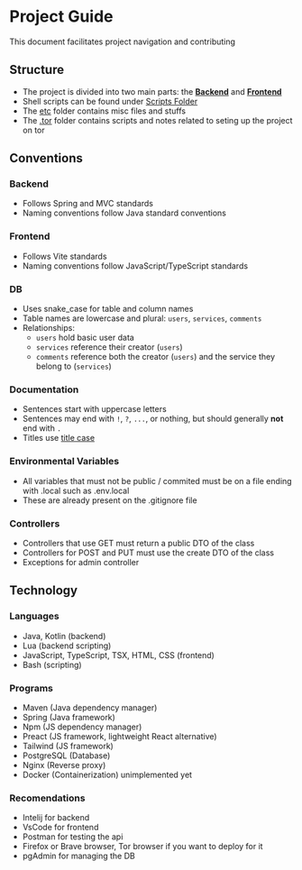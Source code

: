 
# Project Guide

This document facilitates project navigation and contributing

## Structure
- The project is divided into two main parts: the [**Backend**](./SmartServiceHub/SmartServiceHub-backend) and [**Frontend**](./SmartServiceHub/SmartServiceHub-frontend)
- Shell scripts can be found under [Scripts Folder](./scripts/)
- The [etc](./etc/) folder contains misc files and stuffs
- The [.tor](./.tor/) folder contains scripts and notes related to seting up the project on tor

## Conventions

### Backend
- Follows Spring and MVC standards  
- Naming conventions follow Java standard conventions

### Frontend
- Follows Vite standards  
- Naming conventions follow JavaScript/TypeScript standards

### DB
- Uses snake_case for table and column names  
- Table names are lowercase and plural: `users`, `services`, `comments`  
- Relationships:  
  - `users` hold basic user data  
  - `services` reference their creator (`users`)  
  - `comments` reference both the creator (`users`) and the service they belong to (`services`)

### Documentation
- Sentences start with uppercase letters  
- Sentences may end with `!`, `?`, `...`, or nothing, but should generally **not** end with `.`  
- Titles use [title case](https://en.wikipedia.org/wiki/Title_case) 

### Environmental Variables
- All variables that must not be public / commited must be on a file ending with .local such as .env.local
- These are already present on the .gitignore file

### Controllers
- Controllers that use GET must return a public DTO of the class
- Controllers for POST and PUT must use the create DTO of the class
- Exceptions for admin controller

## Technology

### Languages
- Java, Kotlin (backend)  
- Lua (backend scripting)  
- JavaScript, TypeScript, TSX, HTML, CSS (frontend)  
- Bash (scripting)

### Programs
- Maven (Java dependency manager)  
- Spring (Java framework)  
- Npm (JS dependency manager)  
- Preact (JS framework, lightweight React alternative)  
- Tailwind (JS framework)
- PostgreSQL (Database)
- Nginx (Reverse proxy)
- Docker (Containerization) unimplemented yet

### Recomendations
- Intelij for backend 
- VsCode for frontend
- Postman for testing the api
- Firefox or Brave browser, Tor browser if you want to deploy for it
- pgAdmin for managing the DB

